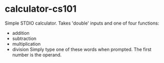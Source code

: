 # calculator-cs101
Simple STDIO calculator. Takes 'double' inputs and one of four functions:
 - addition
 - subtraction
 - multiplication
 - division
Simply type one of these words when prompted. The first number is the operand.
